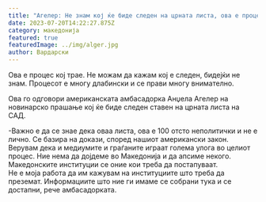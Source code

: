 ```yaml
---
title: "Агелер: Не знам кој ќе биде следен на црната листа, ова е процес кој трае"
date: 2023-07-20T14:22:27.875Z
category: македонија
featured: true
featuredImage: ../img/alger.jpg
author: Вардарски
---
```

<!--StartFragment-->

Ова е процес кој трае. Не можам да кажам кој е следен, бидејќи не знам. Процесот е многу длабински и се прави многу внимателно.

Ова го одговори американската амбасадорка Анџела Агелер на новинарско прашање кој ќе биде следен ставен на црната листа на САД.

\-Важно е да се знае дека оваа листа, ова е 100 отсто неполитички и не е лично. Се базира на докази, според нашиот американски закон. Верувам дека и медиумите и граѓаните играат голема улога во целиот процес. Ние нема да дојдеме во Македонија и да апсиме некого. Македонските институции се оние кои треба да постапуваат.\
Не е моја работа да им кажувам на институциите што треба да преземат. Информациите што ние ги имаме се собрани тука и се достапни, рече амбасадорката.

<!--EndFragment-->